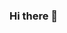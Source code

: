 ### Hi there 👋

<!--
**praganter/praganter** is a ✨ _special_ ✨ repository because its `README.md` (this file) appears on your GitHub profile.

Here are some ideas to get you started:

- 🔭 I’m currently working as Flutter Developer
- 🌱 I’m currently learning Swift and UIKit
- 📫 How to reach me: 

[![Famous Stat Chart](https://github-readme-stats.vercel.app/api?username=praganter)](https://github.com/praganter/github-readme-stats)
-->
